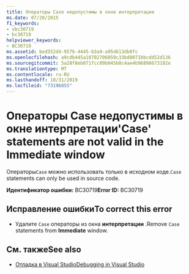 ```yaml
---
title: Операторы Case недопустимы в окне интерпретации
ms.date: 07/20/2015
f1_keywords:
- vbc30719
- bc30719
helpviewer_keywords:
- BC30719
ms.assetid: bed552d4-9576-4445-b3a9-a95d613db8fc
ms.openlocfilehash: a9cdb445a10702706059c33bd8071bbcdd52d136
ms.sourcegitcommit: 5a28f8eb071fcc09b045b0c4ae4b96898673192e
ms.translationtype: MT
ms.contentlocale: ru-RU
ms.lasthandoff: 10/31/2019
ms.locfileid: "73196855"
---
```

# <a name="case-statements-are-not-valid-in-the-immediate-window"></a><span data-ttu-id="e6216-102">Операторы Case недопустимы в окне интерпретации</span><span class="sxs-lookup"><span data-stu-id="e6216-102">'Case' statements are not valid in the Immediate window</span></span>
<span data-ttu-id="e6216-103">Операторы`Case` можно использовать только в исходном коде.</span><span class="sxs-lookup"><span data-stu-id="e6216-103">`Case` statements can only be used in source code.</span></span>  
  
 <span data-ttu-id="e6216-104">**Идентификатор ошибки:** BC30719</span><span class="sxs-lookup"><span data-stu-id="e6216-104">**Error ID:** BC30719</span></span>  
  
## <a name="to-correct-this-error"></a><span data-ttu-id="e6216-105">Исправление ошибки</span><span class="sxs-lookup"><span data-stu-id="e6216-105">To correct this error</span></span>  
  
- <span data-ttu-id="e6216-106">Удалите `Case` операторы из окна **интерпретации** .</span><span class="sxs-lookup"><span data-stu-id="e6216-106">Remove `Case` statements from **Immediate** window.</span></span>  
  
## <a name="see-also"></a><span data-ttu-id="e6216-107">См. также</span><span class="sxs-lookup"><span data-stu-id="e6216-107">See also</span></span>

- [<span data-ttu-id="e6216-108">Отладка в Visual Studio</span><span class="sxs-lookup"><span data-stu-id="e6216-108">Debugging in Visual Studio</span></span>](/visualstudio/debugger/debugger-feature-tour)
